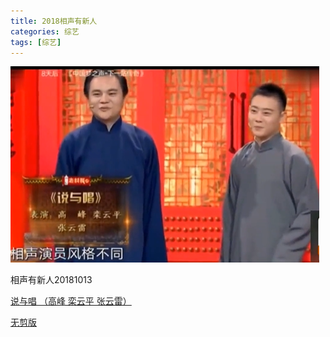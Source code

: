 ```yaml
---
title: 2018相声有新人
categories: 综艺
tags: [综艺]
---
```


![](https://raw.githubusercontent.com/rhenginium/image/main/20210324223111.png)

相声有新人20181013

[说与唱 （高峰 栾云平 张云雷）](https://www.bilibili.com/video/BV1GT4y157W8) 

[无剪版](https://www.bilibili.com/video/BV1Ht411Z7Vk?p=1)


